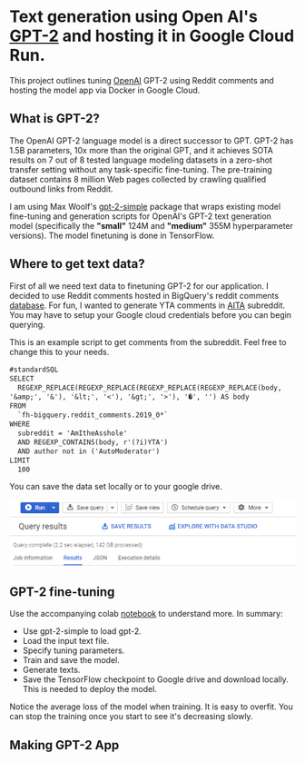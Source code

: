 # Text generation using Open AI's [GPT-2](https://github.com/openai/gpt-2) and hosting it in Google Cloud Run.

This project outlines tuning [OpenAI](https://github.com/openai/gpt-2) GPT-2 using Reddit comments and hosting the model app via Docker in Google Cloud.

## What is GPT-2? 

The OpenAI GPT-2 language model is a direct successor to GPT. GPT-2 has 1.5B parameters, 10x more than the original GPT, and it achieves SOTA results on 7 out of 8 tested language modeling datasets in a zero-shot transfer setting without any task-specific fine-tuning. The pre-training dataset contains 8 million Web pages collected by crawling qualified outbound links from Reddit.

I am using Max Woolf's [gpt-2-simple](https://github.com/minimaxir/gpt-2-simple) package that wraps existing model fine-tuning and generation scripts for OpenAI's GPT-2 text generation model (specifically the **"small"** 124M and **"medium"** 355M hyperparameter versions). The model finetuning is done in TensorFlow. 

## Where to get text data? 

First of all we need text data to finetuning GPT-2 for our application. I decided to use Reddit comments hosted in BigQuery's reddit comments [database](https://console.cloud.google.com/bigquery?utm_source=bqui&utm_medium=link&utm_campaign=classic&project=charismatic-sum-134503). For fun, I wanted to generate YTA comments in [AITA](https://www.reddit.com/r/AmItheAsshole/) subreddit. You may have to setup your Google cloud credentials before you can begin querying. 

This is an example script to get comments from the subreddit. Feel free to change this to your needs. 

```
#standardSQL
SELECT
  REGEXP_REPLACE(REGEXP_REPLACE(REGEXP_REPLACE(REGEXP_REPLACE(body, '&amp;', '&'), '&lt;', '<'), '&gt;', '>'), '�', '') AS body
FROM
  `fh-bigquery.reddit_comments.2019_0*`
WHERE
  subreddit = 'AmItheAsshole'
  AND REGEXP_CONTAINS(body, r'(?i)YTA')
  AND author not in ('AutoModerator')
LIMIT
  100
```

You can save the data set locally or to your google drive.

![alt text](https://github.com/addadda023/GPT-2-text-generation/blob/master/images/gcp_save_data.PNG)

## GPT-2 fine-tuning

Use the accompanying colab [notebook](https://github.com/addadda023/GPT-2-text-generation/blob/master/Train_a_GPT_2_Text_Generating_Model.ipynb) to understand more. In summary:

* Use gpt-2-simple to load gpt-2.
* Load the input text file.
* Specify tuning parameters.
* Train and save the model.
* Generate texts.
* Save the TensorFlow checkpoint to Google drive and download locally. This is needed to deploy the model.

Notice the average loss of the model when training. It is easy to overfit. You can stop the training once you start to see it's decreasing slowly. 

## Making GPT-2 App






